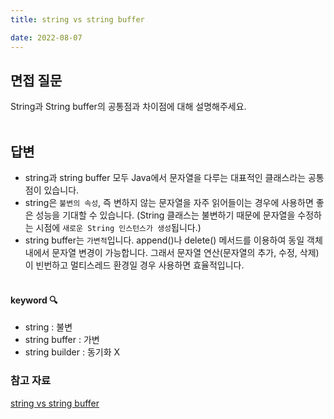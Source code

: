 ```yaml
---
title: string vs string buffer

date: 2022-08-07
---
```


## 면접 질문

String과 String buffer의 공통점과 차이점에 대해 설명해주세요.
<br></br>

## 답변

-   string과 string buffer 모두 Java에서 문자열을 다루는 대표적인 클래스라는 공통점이 있습니다. <br />
-   string은 `불변의 속성`, 즉 변하지 않는 문자열을 자주 읽어들이는 경우에 사용하면 좋은 성능을 기대할 수 있습니다. (String 클래스는 불변하기 때문에 문자열을 수정하는 시점에 `새로운 String 인스턴스가 생성`됩니다.)<br />
-   string buffer는 `가변적`입니다. append()나 delete() 메서드를 이용하여 동일 객체 내에서 문자열 변경이 가능합니다. 그래서 문자열 연산(문자열의 추가, 수정, 삭제)이 빈번하고 멀티스레드 환경일 경우 사용하면 효율적입니다.
    <br><br />

#### keyword 🔍

-   string : 불변<br/>
-   string buffer : 가변<br/>
-   string builder : 동기화 X

### 참고 자료

[string vs string buffer](https://ifuwanna.tistory.com/221)
